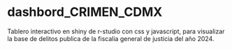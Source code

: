 # dashbord_CRIMEN_CDMX
Tablero interactivo en shiny de r-studio con css y javascript, para visualizar la base de delitos publica de la fiscalia general de justicia del año 2024.

